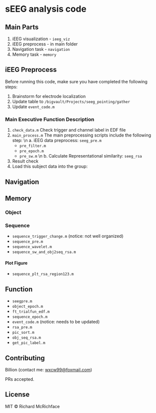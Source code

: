 # sEEG analysis code

## Main Parts
1. iEEG visualization - `ieeg_viz`
2. iEEG preprocess - in main folder
3. Navigation task - `navigation`
4. Memory task - `memory`

## iEEG Preprocess
Before running this code, make sure you have completed the following steps:
1. Brainstorm for electrode localization
2. Update table to `/bigvault/Projects/seeg_pointing/gather`
3. Update `event_code.m`

### Main Executive Function Description
1. `check_data.m`
   Check trigger and channel label in EDF file
2. `main_process.m`
The main preprocessing scripts include the following step: \n
a. iEEG data preprocess: `seeg_pre.m`
    - `pre_filter.m`
    - `pre_epoch.m`
    - `pre_sw.m` \n
b. Calculate Representational similarity: `seeg_rsa`
3. Result check
4. Load this subject data into the group:

## Navigation

## Memory
### Object
### Sequence
- `sequence_trigger_change.m` (notice: not well organized)
- `sequence_pre.m`
- `sequence_wavelet.m`
- `sequence_sw_and_obj2seq_rsa.m`

#### Plot Figure
- `sequence_plt_rsa_region123.m`

## Function
- `seegpre.m`
- `object_epoch.m`
- `ft_trialfun_edf.m`
- `sequence_epoch.m`
- `event_code.m` (notice: needs to be updated)
- `rsa_pre.m`
- `pic_sort.m`
- `obj_seq_rsa.m`
- `get_pic_label.m`

## Contributing

Billion (contact me: wxcw99@foxmail.com)
 
PRs accepted.

## License

MIT © Richard McRichface

